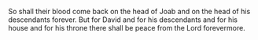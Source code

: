 So shall their blood come back on the head of Joab and on the head of his descendants forever. But for David and for his descendants and for his house and for his throne there shall be peace from the Lord forevermore.
